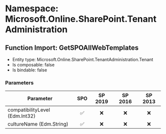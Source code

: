 # Namespace: Microsoft.Online.SharePoint.TenantAdministration

## Function Import: GetSPOAllWebTemplates

- Entity type: Microsoft.Online.SharePoint.TenantAdministration.Tenant
- Is composable: false
- Is bindable: false

### Parameters

Parameter | SPO | SP 2019 | SP 2016 | SP 2013
----------|:---:|:-------:|:-------:|:-------:
compatibilityLevel (Edm.Int32) | ✅ | ❌ | ❌ | ❌
cultureName (Edm.String) | ✅ | ❌ | ❌ | ❌